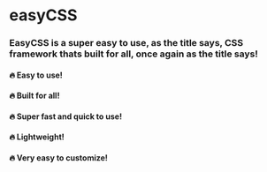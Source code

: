 # easyCSS
### EasyCSS is a super easy to use, as the title says, CSS framework thats built for all, once again as the title says!

#### 🔥 Easy to use!
#### 🔥 Built for all!
#### 🔥 Super fast and quick to use!
#### 🔥 Lightweight!
#### 🔥 Very easy to customize!
